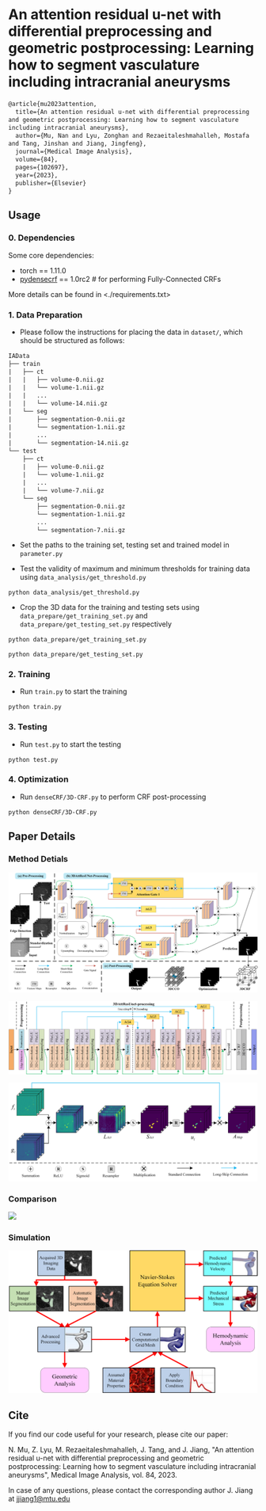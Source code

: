 # An attention residual u-net with differential preprocessing and geometric postprocessing: Learning how to segment vasculature including intracranial aneurysms

```
@article{mu2023attention,
  title={An attention residual u-net with differential preprocessing and geometric postprocessing: Learning how to segment vasculature including intracranial aneurysms},
  author={Mu, Nan and Lyu, Zonghan and Rezaeitaleshmahalleh, Mostafa and Tang, Jinshan and Jiang, Jingfeng},
  journal={Medical Image Analysis},
  volume={84},
  pages={102697},
  year={2023},
  publisher={Elsevier}
}
```


## Usage

### 0. Dependencies
Some core dependencies:

- torch == 1.11.0
- [pydensecrf](https://github.com/lucasb-eyer/pydensecrf) == 1.0rc2 # for performing Fully-Connected CRFs 

More details can be found in <./requirements.txt>

### 1. Data Preparation
* Please follow the instructions for placing the data in `dataset/`, which should be structured as follows:

```
IAData
├── train
|   ├── ct
|   |	├── volume-0.nii.gz
|   |   └── volume-1.nii.gz
|   |   ...
|   |   └── volume-14.nii.gz
|   └── seg
|    	├── segmentation-0.nii.gz
|       └── segmentation-1.nii.gz
|       ...
|       └── segmentation-14.nii.gz
└── test
    ├── ct
    |	├── volume-0.nii.gz
    |   └── volume-1.nii.gz
    |   ...
    |   └── volume-7.nii.gz
    └── seg
     	├── segmentation-0.nii.gz
        └── segmentation-1.nii.gz
        ...
        └── segmentation-7.nii.gz
```

* Set the paths to the training set, testing set and trained model in `parameter.py`

* Test the validity of maximum and minimum thresholds for training data using `data_analysis/get_threshold.py` 

```
python data_analysis/get_threshold.py
```

* Crop the 3D data for the training and testing sets using `data_prepare/get_training_set.py` and `data_prepare/get_testing_set.py` respectively

```
python data_prepare/get_training_set.py
```
```
python data_prepare/get_testing_set.py
```

### 2. Training

* Run `train.py` to start the training

```
python train.py
```

### 3. Testing
* Run `test.py` to start the testing

```
python test.py
```

### 4. Optimization
* Run `denseCRF/3D-CRF.py` to perform CRF post-processing

```
python denseCRF/3D-CRF.py
```


## Paper Details

### Method Detials

![](./png/model.png)

![](./png/net.png)

![](./png/att.png)

### Comparison

![](./png/vis.png)

### Simulation

![](./png/sim.png)


## Cite
If you find our code useful for your research, please cite our paper:

N. Mu, Z. Lyu, M. Rezaeitaleshmahalleh, J. Tang, and J. Jiang, "An attention residual u-net with differential preprocessing and geometric postprocessing: Learning how to segment vasculature including intracranial aneurysms", Medical Image Analysis, vol. 84, 2023.

In case of any questions, please contact the corresponding author J. Jiang at jjiang1@mtu.edu